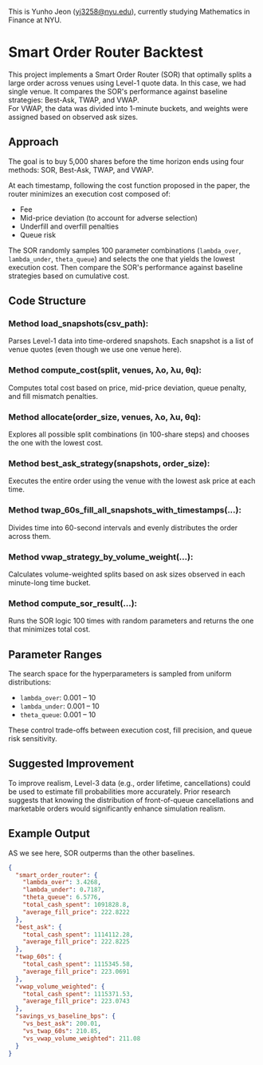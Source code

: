 This is Yunho Jeon (yj3258@nyu.edu), currently studying Mathematics in Finance at NYU.

# Smart Order Router Backtest

This project implements a Smart Order Router (SOR) that optimally splits a large order across venues using Level-1 quote data. In this case, we had single venue. It compares the SOR's performance against baseline strategies: Best-Ask, TWAP, and VWAP.  
For VWAP, the data was divided into 1-minute buckets, and weights were assigned based on observed ask sizes.

## Approach

The goal is to buy 5,000 shares before the time horizon ends using four methods: SOR, Best-Ask, TWAP, and VWAP.

At each timestamp, following the cost function proposed in the paper, the router minimizes an execution cost composed of:

- Fee
- Mid-price deviation (to account for adverse selection)
- Underfill and overfill penalties
- Queue risk

The SOR randomly samples 100 parameter combinations (`lambda_over`, `lambda_under`, `theta_queue`) and selects the one that yields the lowest execution cost.
Then compare the SOR's performance against baseline strategies based on cumulative cost.

## Code Structure
### Method load_snapshots(csv_path):
Parses Level-1 data into time-ordered snapshots. Each snapshot is a list of venue quotes (even though we use one venue here).

### Method compute_cost(split, venues, λo, λu, θq):

Computes total cost based on price, mid-price deviation, queue penalty, and fill mismatch penalties.
### Method allocate(order_size, venues, λo, λu, θq):

Explores all possible split combinations (in 100-share steps) and chooses the one with the lowest cost.
### Method best_ask_strategy(snapshots, order_size):

Executes the entire order using the venue with the lowest ask price at each time.
### Method twap_60s_fill_all_snapshots_with_timestamps(...):

Divides time into 60-second intervals and evenly distributes the order across them.
### Method vwap_strategy_by_volume_weight(...):

Calculates volume-weighted splits based on ask sizes observed in each minute-long time bucket.
### Method compute_sor_result(...):

Runs the SOR logic 100 times with random parameters and returns the one that minimizes total cost.

## Parameter Ranges

The search space for the hyperparameters is sampled from uniform distributions:

- `lambda_over`: 0.001 – 10  
- `lambda_under`: 0.001 – 10  
- `theta_queue`: 0.001 – 10

These control trade-offs between execution cost, fill precision, and queue risk sensitivity.

## Suggested Improvement

To improve realism, Level-3 data (e.g., order lifetime, cancellations) could be used to estimate fill probabilities more accurately. Prior research suggests that knowing the distribution of front-of-queue cancellations and marketable orders would significantly enhance simulation realism.


## Example Output

AS we see here, SOR outperms than the other baselines.


```json
{
  "smart_order_router": {
    "lambda_over": 3.4268,
    "lambda_under": 0.7187,
    "theta_queue": 6.5776,
    "total_cash_spent": 1091828.8,
    "average_fill_price": 222.8222
  },
  "best_ask": {
    "total_cash_spent": 1114112.28,
    "average_fill_price": 222.8225
  },
  "twap_60s": {
    "total_cash_spent": 1115345.58,
    "average_fill_price": 223.0691
  },
  "vwap_volume_weighted": {
    "total_cash_spent": 1115371.53,
    "average_fill_price": 223.0743
  },
  "savings_vs_baseline_bps": {
    "vs_best_ask": 200.01,
    "vs_twap_60s": 210.85,
    "vs_vwap_volume_weighted": 211.08
  }
}



